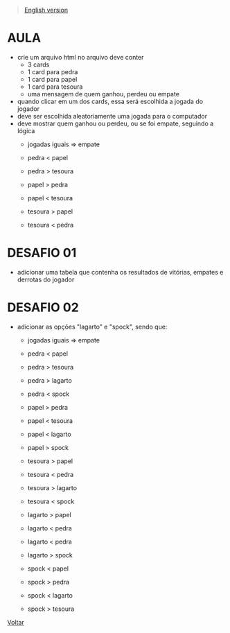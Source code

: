 > [English version](README.md)


# AULA

- crie um arquivo html no arquivo deve conter
    - 3 cards
    - 1 card para pedra
    - 1 card para papel
    - 1 card para tesoura
    - uma mensagem de quem ganhou, perdeu ou empate
- quando clicar em um dos cards, essa será escolhida a jogada do jogador
- deve ser escolhida aleatoriamente uma jogada para o computador
- deve mostrar quem ganhou ou perdeu, ou se foi empate, seguindo a lógica
    - jogadas iguais => empate
    - pedra < papel
    - pedra > tesoura

    - papel > pedra
    - papel < tesoura

    - tesoura > papel
    - tesoura < pedra


# DESAFIO 01

- adicionar uma tabela que contenha os resultados de vitórias, empates e derrotas do jogador

# DESAFIO 02

- adicionar as opções "lagarto" e "spock", sendo que:
    - jogadas iguais => empate
    - pedra < papel
    - pedra > tesoura
    - pedra > lagarto
    - pedra < spock

    - papel > pedra
    - papel < tesoura
    - papel < lagarto
    - papel > spock

    - tesoura > papel
    - tesoura < pedra
    - tesoura > lagarto
    - tesoura < spock

    - lagarto > papel
    - lagarto < pedra
    - lagarto < pedra
    - lagarto > spock

    - spock < papel
    - spock > pedra
    - spock < lagarto
    - spock > tesoura

[Voltar](../README-PTBR.md)